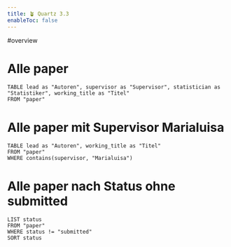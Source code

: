 ```yaml
---
title: 🪴 Quartz 3.3
enableToc: false
---
```

#overview
# Alle paper
```dataview
TABLE lead as "Autoren", supervisor as "Supervisor", statistician as "Statistiker", working_title as "Titel"
FROM "paper"
```

# Alle paper mit Supervisor Marialuisa
```dataview
TABLE lead as "Autoren", working_title as "Titel"
FROM "paper"
WHERE contains(supervisor, "Marialuisa")
```

# Alle paper nach Status ohne submitted
```dataview
LIST status
FROM "paper"
WHERE status != "submitted"
SORT status
```

